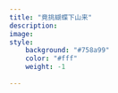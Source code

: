 ```yaml
---
title: "竟挑蝴蝶下山来"
description: 
image: 
style:
    background: "#758a99"
    color: "#fff"
    weight: -1
    
---
```


